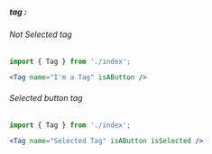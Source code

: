 ##### tag :
###### Not Selected tag
```jsx
import { Tag } from './index';

<Tag name="I'm a Tag" isAButton />
```
###### Selected button tag

```jsx
import { Tag } from './index';

<Tag name="Selected Tag" isAButton isSelected />
```